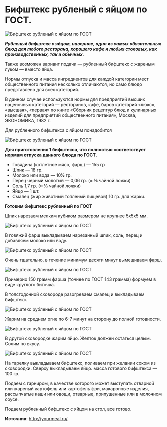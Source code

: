# Бифштекс рубленый с яйцом по ГОСТ.
![Бифштекс рубленый с яйцом по ГОСТ](/images/Kulinar/Second/beafshteks_yaiko_001.jpg 'Бифштекс рубленый с яйцом по ГОСТ')

_**Рубленый бифштекс с яйцом, наверное, одно из самых обязательных блюд для любого ресторана, хорошего кафе и любых столовых, как производственных, так и обычных.**_

Также возможен вариант подачи — рубленный бифштекс с жареным луком — вместо яйца.

Нормы отпуска и масса ингредиентов для каждой категории мест общественного питания несколько отличаются, но само блюдо представлено для всех категорий.

В данном случае используются нормы для предприятий высших наценочных категорий — ресторанов, кафе, баров категорий «люкс», «высшая», «первая» по книге «Сборник рецептур блюд и кулинарных изделий для предприятий общественного питания», Москва, ЭКОНОМИКА, 1982 г.

Для рубленного бифштекса с яйцом понадобится

![Бифштекс рубленый с яйцом по ГОСТ](/images/Kulinar/Second/beafshteks_yaiko_002.jpg 'Бифштекс рубленый с яйцом по ГОСТ')

**Для приготовления 1 бифштекса, что полностью соответствует нормам отпуска данного блюда по ГОСТ.**

- Говядина (котлетное мясо, фарш) — 155 гр
- Шпик — 18 гр.
- Молоко или вода — 10½ гр.
- Перец черный молотый — 0,06 гр. (≈ ⅛ чайной ложки)
- Соль 1,7 гр. (≈ ⅓ чайной ложки)
- Яйцо — 1 шт.
- Смалец (жир животный топленый пищевой) 10 гр. для жарки.

**Готовим бифштекс рубленный по ГОСТ**

Шпик нарезаем мелким кубиком размером не крупнее 5х5х5 мм.

![Бифштекс рубленый с яйцом по ГОСТ](/images/Kulinar/Second/beafshteks_yaiko_003.jpg 'Бифштекс рубленый с яйцом по ГОСТ')

В говяжий фарш выкладываем нарезанный шпик, соль, перец и добавляем молоко или воду.

![Бифштекс рубленый с яйцом по ГОСТ](/images/Kulinar/Second/beafshteks_yaiko_004.jpg 'Бифштекс рубленый с яйцом по ГОСТ')

Очень тщательно, в течение минимум десяти минут вымешиваем фарш.

![Бифштекс рубленый с яйцом по ГОСТ](/images/Kulinar/Second/beafshteks_yaiko_005.jpg 'Бифштекс рубленый с яйцом по ГОСТ')

Примерно 150 грамм фарша (точнее по ГОСТ 143 грамма) формуем в виде круглого биточка.

В толстодонной сковороде разогреваем смалец и выкладываем бифштекс.

![Бифштекс рубленый с яйцом по ГОСТ](/images/Kulinar/Second/beafshteks_yaiko_006.jpg 'Бифштекс рубленый с яйцом по ГОСТ')

Жарим на среднем огне по 6-7 минут на сторону до полной готовности.

![Бифштекс рубленый с яйцом по ГОСТ](/images/Kulinar/Second/beafshteks_yaiko_007.jpg 'Бифштекс рубленый с яйцом по ГОСТ')

В другой сковородке жарим яйцо. Желток должен остаться целым. Солим по вкусу.

![Бифштекс рубленый с яйцом по ГОСТ](/images/Kulinar/Second/beafshteks_yaiko_008.jpg 'Бифштекс рубленый с яйцом по ГОСТ')

На тарелку выкладываем бифштекс, поливаем при желании соком из сковородки. Сверху выкладываем яйцо. масса готового бифштекса — 100 гр.

Подаем с гарниром, в качестве которого может выступать отварной или жареный картофель или картофель фри, макаронные изделия, рассыпчатые каши или овощи, отварные, припущенные или в молочном соусе.

Подаем рубленный бифштекс с яйцом на стол, все готово.

**Источник**: http://yourmeal.ru/
